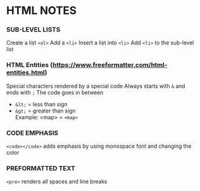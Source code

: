 # HTML NOTES

### SUB-LEVEL LISTS
Create a list `<ol>`
Add a `<li>`
Insert a list into `<li>`
Add `<li>` to the sub-level list

### HTML Entities  (https://www.freeformatter.com/html-entities.html)
Special characters rendered by a special code
Always starts with `&` and ends with `;`
The code goes in between
- `&lt;` = less than sign <br>
- `&gt;` = greater than sign <br>
Example:
&lt;map&gt; = `<map>`

### CODE EMPHASIS
`<code></code>` adds emphasis by using monospace font and changing the color

### PREFORMATTED TEXT
 `<pre>` renders all spaces and line breaks
 